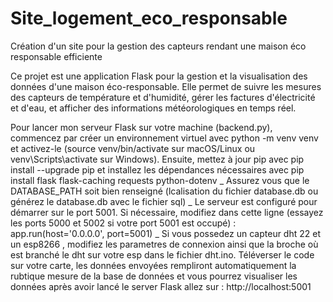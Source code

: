 # Site_logement_eco_responsable
Création d'un site pour la gestion des capteurs rendant une maison éco responsable efficiente

Ce projet est une application Flask pour la gestion et la visualisation des données d'une maison éco-responsable. Elle permet de suivre les mesures des capteurs de température et d'humidité, gérer les factures d'électricité et d'eau, et afficher des informations météorologiques en temps réel.

Pour lancer mon serveur Flask sur votre machine (backend.py), commencez par créer un environnement virtuel avec python -m venv venv et activez-le (source venv/bin/activate sur macOS/Linux ou venv\Scripts\activate sur Windows). Ensuite, mettez à jour pip avec pip install --upgrade pip et installez les dépendances nécessaires avec pip install flask flask-caching requests python-dotenv
_ Assurez vous que le DATABASE_PATH soit bien renseigné (lcalisation du fichier database.db ou générez le database.db avec le fichier sql) 
_ Le serveur est configuré pour démarrer sur le port 5001. Si nécessaire, modifiez dans cette ligne (essayez les ports 5000 et 5002 si votre port 5001 est occupé) : app.run(host='0.0.0.0', port=5001)
_ Si vous possedez un capteur dht 22 et un esp8266 , modifiez les parametres de connexion ainsi que la broche où est branché le dht sur votre esp dans le fichier dht.ino. Téléverser le code sur votre carte, les données envoyées rempliront automatiquement la rubtique mesure de la base de données et vous pourrez visualiser les données après avoir lancé le server Flask allez sur : http://localhost:5001

